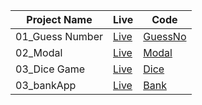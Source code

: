 Project Name | Live | Code
------------ | ------------- | -------------
01_Guess Number  | <a href= "https://abhishek-guessno.netlify.app/">Live </a> | <a href="https://github.com/abhisheks-12/javaScript_Projects/tree/main/guess%20my%20no">GuessNo</a>
02_Modal | <a href="https://abhishek-12-modal.netlify.app/">Live </a> | <a href="https://github.com/abhisheks-12/javaScript_Projects/tree/main/modal"> Modal </a>
03_Dice Game | <a href="https://abhishek-12-dice-game.netlify.app/">Live </a> | <a href="https://github.com/abhisheks-12/javaScript_Projects/tree/main/dice%20game"> Dice </a>
03_bankApp | <a href="https://abhishek-12-bankjs.netlify.app/">Live </a>  |   <a href="https://github.com/abhisheks-12/javaScript_Projects/tree/main/BankApp"> Bank </a>
